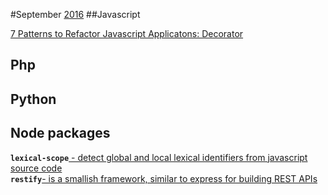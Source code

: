 #September [2016][1]
##Javascript

[7 Patterns to Refactor Javascript Applicatons: Decorator](http://crushlovely.com/journal/7-patterns-to-refactor-javascript-applications-decorators/)


## Php


## Python

## Node packages
**`lexical-scope`**[ - detect global and local lexical identifiers from javascript source code](https://www.npmjs.com/package/lexical-scope)  
**`restify`**[- is a smallish framework, similar to express for building REST APIs](http://restify.com/)

[1]: http://google.com
